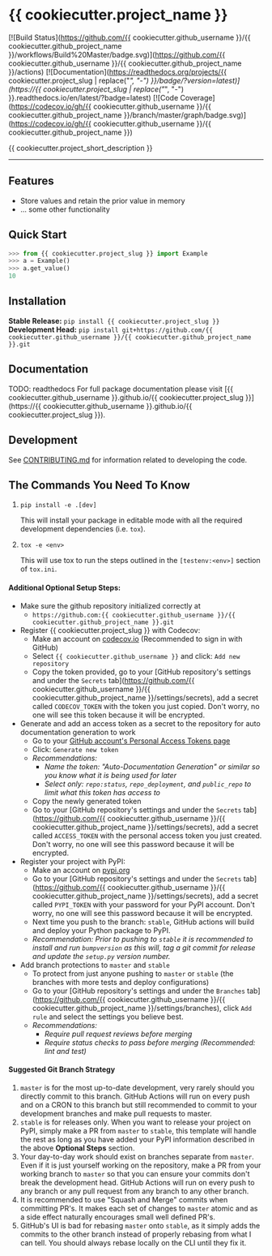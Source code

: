 # {{ cookiecutter.project_name }}

[![Build Status](https://github.com/{{ cookiecutter.github_username }}/{{ cookiecutter.github_project_name }}/workflows/Build%20Master/badge.svg)](https://github.com/{{ cookiecutter.github_username }}/{{ cookiecutter.github_project_name }}/actions)
[![Documentation](https://readthedocs.org/projects/{{ cookiecutter.project_slug | replace("_", "-") }}/badge/?version=latest)](https://{{ cookiecutter.project_slug | replace("_", "-") }}.readthedocs.io/en/latest/?badge=latest)
[![Code Coverage](https://codecov.io/gh/{{ cookiecutter.github_username }}/{{ cookiecutter.github_project_name }}/branch/master/graph/badge.svg)](https://codecov.io/gh/{{ cookiecutter.github_username }}/{{ cookiecutter.github_project_name }})

{{ cookiecutter.project_short_description }}

---

## Features
* Store values and retain the prior value in memory
* ... some other functionality

## Quick Start
```python
>>> from {{ cookiecutter.project_slug }} import Example
>>> a = Example()
>>> a.get_value()
10

```

## Installation
**Stable Release:** `pip install {{ cookiecutter.project_slug }}`<br>
**Development Head:** `pip install git+https://github.com/{{ cookiecutter.github_username }}/{{ cookiecutter.github_project_name }}.git`

## Documentation
TODO: readthedocs
For full package documentation please visit [{{ cookiecutter.github_username }}.github.io/{{ cookiecutter.project_slug }}](https://{{ cookiecutter.github_username }}.github.io/{{ cookiecutter.project_slug }}).

## Development
See [CONTRIBUTING.md](CONTRIBUTING.md) for information related to developing the code.

## The Commands You Need To Know
1. `pip install -e .[dev]`

    This will install your package in editable mode with all the required development dependencies (i.e. `tox`).

2. `tox -e <env>`

    This will use tox to run the steps outlined in the `[testenv:<env>]` section of `tox.ini`.

#### Additional Optional Setup Steps:
* Make sure the github repository initialized correctly at
    * `https://github.com:{{ cookiecutter.github_username }}/{{ cookiecutter.github_project_name }}.git`
* Register {{ cookiecutter.project_slug }} with Codecov:
  * Make an account on [codecov.io](https://codecov.io) (Recommended to sign in with GitHub)
  * Select `{{ cookiecutter.github_username }}` and click: `Add new repository`
  * Copy the token provided, go to your [GitHub repository's settings and under the `Secrets` tab](https://github.com/{{ cookiecutter.github_username }}/{{ cookiecutter.github_project_name }}/settings/secrets),
  add a secret called `CODECOV_TOKEN` with the token you just copied.
  Don't worry, no one will see this token because it will be encrypted.
* Generate and add an access token as a secret to the repository for auto documentation generation to work
  * Go to your [GitHub account's Personal Access Tokens page](https://github.com/settings/tokens)
  * Click: `Generate new token`
  * _Recommendations:_
    * _Name the token: "Auto-Documentation Generation" or similar so you know what it is being used for later_
    * _Select only: `repo:status`, `repo_deployment`, and `public_repo` to limit what this token has access to_
  * Copy the newly generated token
  * Go to your [GitHub repository's settings and under the `Secrets` tab](https://github.com/{{ cookiecutter.github_username }}/{{ cookiecutter.github_project_name }}/settings/secrets),
  add a secret called `ACCESS_TOKEN` with the personal access token you just created.
  Don't worry, no one will see this password because it will be encrypted.
* Register your project with PyPI:
  * Make an account on [pypi.org](https://pypi.org)
  * Go to your [GitHub repository's settings and under the `Secrets` tab](https://github.com/{{ cookiecutter.github_username }}/{{ cookiecutter.github_project_name }}/settings/secrets),
  add a secret called `PYPI_TOKEN` with your password for your PyPI account.
  Don't worry, no one will see this password because it will be encrypted.
  * Next time you push to the branch: `stable`, GitHub actions will build and deploy your Python package to PyPI.
  * _Recommendation: Prior to pushing to `stable` it is recommended to install and run `bumpversion` as this will,
  tag a git commit for release and update the `setup.py` version number._
* Add branch protections to `master` and `stable`
    * To protect from just anyone pushing to `master` or `stable` (the branches with more tests and deploy
    configurations)
    * Go to your [GitHub repository's settings and under the `Branches` tab](https://github.com/{{ cookiecutter.github_username }}/{{ cookiecutter.github_project_name }}/settings/branches), click `Add rule` and select the
    settings you believe best.
    * _Recommendations:_
      * _Require pull request reviews before merging_
      * _Require status checks to pass before merging (Recommended: lint and test)_

#### Suggested Git Branch Strategy
1. `master` is for the most up-to-date development, very rarely should you directly commit to this branch. GitHub
Actions will run on every push and on a CRON to this branch but still recommended to commit to your development
branches and make pull requests to master.
2. `stable` is for releases only. When you want to release your project on PyPI, simply make a PR from `master` to
`stable`, this template will handle the rest as long as you have added your PyPI information described in the above
**Optional Steps** section.
3. Your day-to-day work should exist on branches separate from `master`. Even if it is just yourself working on the
repository, make a PR from your working branch to `master` so that you can ensure your commits don't break the
development head. GitHub Actions will run on every push to any branch or any pull request from any branch to any other
branch.
4. It is recommended to use "Squash and Merge" commits when committing PR's. It makes each set of changes to `master`
atomic and as a side effect naturally encourages small well defined PR's.
5. GitHub's UI is bad for rebasing `master` onto `stable`, as it simply adds the commits to the other branch instead of
properly rebasing from what I can tell. You should always rebase locally on the CLI until they fix it.
